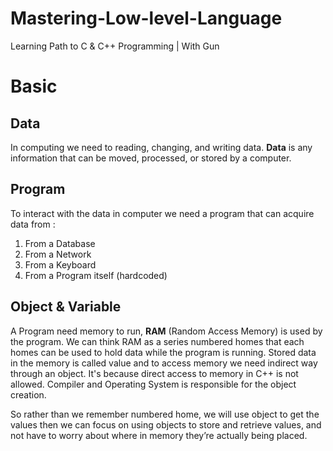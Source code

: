 # Mastering-Low-level-Language
Learning Path to C &amp; C++ Programming | With Gun









# Basic



## 



## Data

In computing we need to reading, changing, and writing data. **Data** is any information that can be moved, processed, or stored by a computer. 

## Program

To interact with the data in computer we need a program that can acquire data from :

1. From a Database
2. From a Network
3. From a Keyboard
4. From a Program itself (hardcoded)



## Object & Variable

A Program need memory to run, **RAM** (Random Access Memory) is used by the program. We can think RAM as a series numbered homes that each homes can be used to hold data while the program is running. Stored data in the memory is called value and to access memory we need indirect way through an object. It's because direct access to memory in C++ is not allowed. Compiler and Operating System is responsible for the object creation.

So rather than we remember numbered home, we will use object to get the values then we can focus on using objects to store and retrieve values, and not have to worry about where in memory they’re actually being placed.

